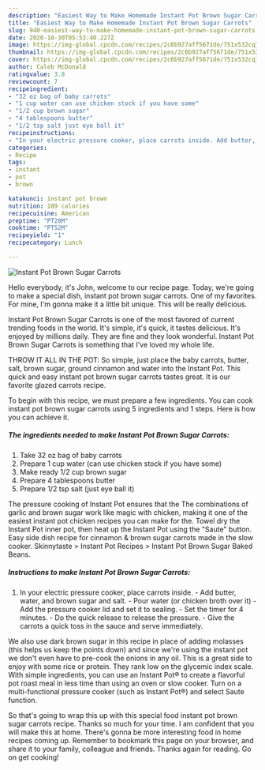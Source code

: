 ```yaml
---
description: "Easiest Way to Make Homemade Instant Pot Brown Sugar Carrots"
title: "Easiest Way to Make Homemade Instant Pot Brown Sugar Carrots"
slug: 940-easiest-way-to-make-homemade-instant-pot-brown-sugar-carrots
date: 2020-10-30T05:53:40.227Z
image: https://img-global.cpcdn.com/recipes/2c6b927aff5671de/751x532cq70/instant-pot-brown-sugar-carrots-recipe-main-photo.jpg
thumbnail: https://img-global.cpcdn.com/recipes/2c6b927aff5671de/751x532cq70/instant-pot-brown-sugar-carrots-recipe-main-photo.jpg
cover: https://img-global.cpcdn.com/recipes/2c6b927aff5671de/751x532cq70/instant-pot-brown-sugar-carrots-recipe-main-photo.jpg
author: Caleb McDonald
ratingvalue: 3.8
reviewcount: 7
recipeingredient:
- "32 oz bag of baby carrots"
- "1 cup water can use chicken stock if you have some"
- "1/2 cup brown sugar"
- "4 tablespoons butter"
- "1/2 tsp salt just eye ball it"
recipeinstructions:
- "In your electric pressure cooker, place carrots inside. Add butter, water, and brown sugar and salt. Pour water (or chicken broth over it) Add the pressure cooker lid and set it to sealing. Set the timer for 4 minutes. Do the quick release to release the pressure. Give the carrots a quick toss in the sauce and serve immediately."
categories:
- Recipe
tags:
- instant
- pot
- brown

katakunci: instant pot brown 
nutrition: 189 calories
recipecuisine: American
preptime: "PT28M"
cooktime: "PT52M"
recipeyield: "1"
recipecategory: Lunch

---
```



![Instant Pot Brown Sugar Carrots](https://img-global.cpcdn.com/recipes/2c6b927aff5671de/751x532cq70/instant-pot-brown-sugar-carrots-recipe-main-photo.jpg)

Hello everybody, it's John, welcome to our recipe page. Today, we're going to make a special dish, instant pot brown sugar carrots. One of my favorites. For mine, I'm gonna make it a little bit unique. This will be really delicious.

Instant Pot Brown Sugar Carrots is one of the most favored of current trending foods in the world. It's simple, it's quick, it tastes delicious. It's enjoyed by millions daily. They are fine and they look wonderful. Instant Pot Brown Sugar Carrots is something that I've loved my whole life.

THROW IT ALL IN THE POT: So simple, just place the baby carrots, butter, salt, brown sugar, ground cinnamon and water into the Instant Pot. This quick and easy instant pot brown sugar carrots tastes great. It is our favorite glazed carrots recipe.


To begin with this recipe, we must prepare a few ingredients. You can cook instant pot brown sugar carrots using 5 ingredients and 1 steps. Here is how you can achieve it.

<!--inarticleads1-->

##### The ingredients needed to make Instant Pot Brown Sugar Carrots:

1. Take 32 oz bag of baby carrots
1. Prepare 1 cup water (can use chicken stock if you have some)
1. Make ready 1/2 cup brown sugar
1. Prepare 4 tablespoons butter
1. Prepare 1/2 tsp salt (just eye ball it)


The pressure cooking of Instant Pot ensures that the The combinations of garlic and brown sugar work like magic with chicken, making it one of the easiest instant pot chicken recipes you can make for the. Towel dry the Instant Pot inner pot, then heat up the Instant Pot using the &#34;Saute&#34; button. Easy side dish recipe for cinnamon &amp; brown sugar carrots made in the slow cooker. Skinnytaste &gt; Instant Pot Recipes &gt; Instant Pot Brown Sugar Baked Beans. 

<!--inarticleads2-->

##### Instructions to make Instant Pot Brown Sugar Carrots:

1. In your electric pressure cooker, place carrots inside. - Add butter, water, and brown sugar and salt. - Pour water (or chicken broth over it) - Add the pressure cooker lid and set it to sealing. - Set the timer for 4 minutes. - Do the quick release to release the pressure. - Give the carrots a quick toss in the sauce and serve immediately.


We also use dark brown sugar in this recipe in place of adding molasses (this helps us keep the points down) and since we&#39;re using the instant pot we don&#39;t even have to pre-cook the onions in any oil. This is a great side to enjoy with some rice or protein. They rank low on the glycemic index scale. With simple ingredients, you can use an Instant Pot® to create a flavorful pot roast meal in less time than using an oven or slow cooker. Turn on a multi-functional pressure cooker (such as Instant Pot®) and select Saute function. 

So that's going to wrap this up with this special food instant pot brown sugar carrots recipe. Thanks so much for your time. I am confident that you will make this at home. There's gonna be more interesting food in home recipes coming up. Remember to bookmark this page on your browser, and share it to your family, colleague and friends. Thanks again for reading. Go on get cooking!
